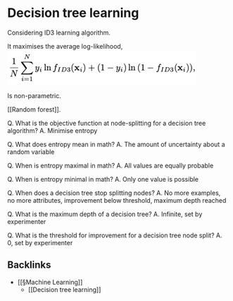 # Decision tree learning
Considering ID3 learning algorithm.

It maximises the average log-likelihood, 
![](BearImages/934A1283-3521-43E4-AD99-7FB3261C0DBE-2200-00000B240C61CC34/0D3BD5AA-B17D-480D-9234-F9E0F200A836.png)

Is non-parametric. 

[[Random forest]].

Q. What is the objective function at node-splitting for a decision tree algorithm?
A. Minimise entropy

Q. What does entropy mean in math?
A. The amount of uncertainty about a random variable

Q. When is entropy maximal in math?
A. All values are equally probable

Q. When is entropy minimal in math?
A. Only one value is possible

Q. When does a decision tree stop splitting nodes?
A. No more examples, no more attributes, improvement below threshold, maximum depth reached

Q. What is the maximum depth of a decision tree?
A. Infinite, set by experimenter

Q. What is the threshold for improvement for a decision tree node split?
A. 0, set by experimenter

## Backlinks
* [[§Machine Learning]]
	* [[Decision tree learning]]

<!-- #anki/tag/machine-learning -->

<!-- {BearID:FB025A44-1E52-445E-935C-36CC32C507A7-2200-00000B07FDFDBEFB} -->
